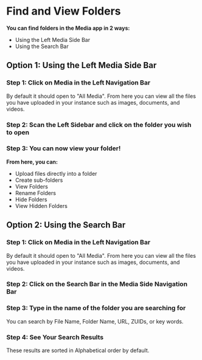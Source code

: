 # Find and View Folders

**You can find folders in the Media app in 2 ways:**&#x20;

* Using the Left Media Side Bar
* Using the Search Bar

## Option 1: Using the Left Media Side Bar

### Step 1: Click on Media in the Left Navigation Bar

By default it should open to "All Media". From here you can view all the files you have uploaded in your instance such as images, documents, and videos.&#x20;

### Step 2: Scan the Left Sidebar and click on the folder you wish to open

### Step 3: You can now view your folder!

**From here, you can:**

* Upload files directly into a folder
* Create sub-folders
* View Folders
* Rename Folders
* Hide Folders
* View Hidden Folders

## Option 2: Using the Search Bar

### Step 1: Click on Media in the Left Navigation Bar

By default it should open to "All Media". From here you can view all the files you have uploaded in your instance such as images, documents, and videos.&#x20;

### Step 2: Click on the Search Bar in the Media Side Navigation Bar

### Step 3: Type in the name of the folder you are searching for

You can search by File Name, Folder Name, URL, ZUIDs, or key words.

### Step 4: See Your Search Results

These results are sorted in Alphabetical order by default.

